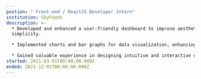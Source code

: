 ```yaml
---
postion: " Front-end / ReactJS Developer Intern"
institution: SkyFoods
description: >-
  * Developed and enhanced a user-friendly dashboard to improve aesthetics and
  simplicity.

  * Implemented charts and bar graphs for data visualization, enhancing overall functionality and usability.

  * Gained valuable experience in designing intuitive and interactive user interfaces.
started: 2021-03-01T00:00:00.000Z
ended: 2021-12-01T00:00:00.000Z
---
```

